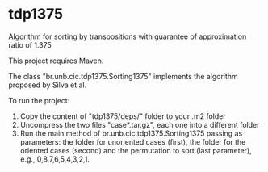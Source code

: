 # tdp1375
Algorithm for sorting by transpositions with guarantee of approximation ratio of 1.375

This project requires Maven.

The class "br.unb.cic.tdp1375.Sorting1375" implements the algorithm proposed by Silva et al.

To run the project:

1. Copy the content of "tdp1375/deps/" folder to your .m2 folder
2. Uncompress the two files "case*.tar.gz", each one into a different folder
3. Run the main method of br.unb.cic.tdp1375.Sorting1375 passing as parameters: the folder for unoriented cases (first), the folder for the oriented cases (second) and the permutation to sort (last parameter), e.g., 0,8,7,6,5,4,3,2,1.
